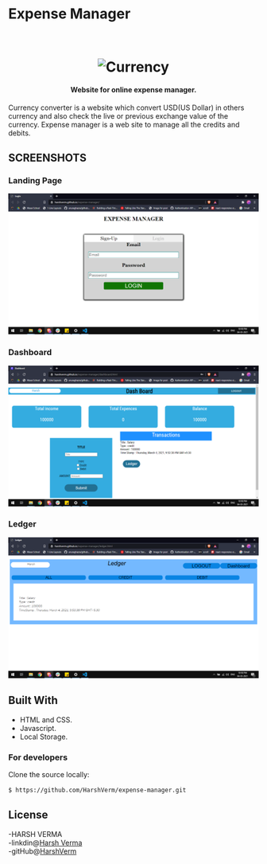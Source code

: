# Expense Manager

<h1 align="center">
  <br>
  <img src="https://icon-library.com/images/recharge-icon/recharge-icon-4.jpg" alt="Currency" width="160">
</h1>

<h4 align="center">Website for online expense manager.</h4>

Currency converter is a website which convert USD(US Dollar) in others currency and also check the live or previous exchange value of the currency. 
Expense manager is a web site to manage all the credits and debits.

<h2>SCREENSHOTS</h2>

<h3>Landing Page</h3>

![screenshot](./screenshot/login.png)

<h3>Dashboard</h3>

![screenshot](./screenshot/dashboard.png)

<h3>Ledger</h3>

![screenshot](./screenshot/ledger.png)


## Built With
- HTML and CSS.
- Javascript.
- Local Storage.


### For developers
Clone the source locally:

```sh
$ https://github.com/HarshVerm/expense-manager.git
```

## License
-HARSH VERMA<br>
-linkdin@[Harsh Verma](https://www.linkedin.com/in/harsh-verma-008371158/) <br>
-gitHub@[HarshVerm](https://github.com/HarshVerm)
